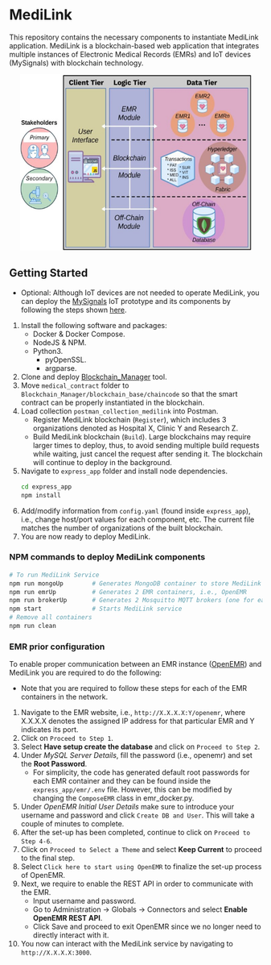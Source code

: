 # MediLink
This repository contains the necessary components to instantiate MediLink application. MediLink is a blockchain-based web application that integrates multiple instances of Electronic Medical Records (EMRs) and IoT devices (MySignals) with blockchain technology. 
<p align="center">
  <img width="460" height="350" src="./overview.jpg">
</p>

## Getting Started
* Optional: Although IoT devices are not needed to operate MediLink, you can deploy the [MySignals](http://www.my-signals.com/) IoT prototype and its components by following the steps shown [here](./mysignals_hardware/).

1. Install the following software and packages:
    - Docker & Docker Compose.
    - NodeJS & NPM.
    - Python3.
        - pyOpenSSL.
        - argparse.
1. Clone and deploy [Blockchain_Manager](https://github.com/jacastillo8/Blockchain_Manager) tool.
1. Move `medical_contract` folder to `Blockchain_Manager/blockchain_base/chaincode` so that the smart contract can be properly instantiated in the blockchain.
1. Load collection `postman_collection_medilink` into Postman.
    - Register MediLink blockchain (`Register`), which includes 3 organizations denoted as Hospital X, Clinic Y and Research Z.
    - Build MediLink blockchain (`Build`). Large blockchains may require larger times to deploy, thus, to avoid sending multiple build requests while waiting, just cancel the request after sending it. The blockchain will continue to deploy in the background. 
1. Navigate to `express_app` folder and install node dependencies.
    ```bash
    cd express_app
    npm install
    ```
1. Add/modify information from `config.yaml` (found inside `express_app`), i.e., change host/port values for each component, etc. The current file matches the number of organizations of the built blockchain. 
1. You are now ready to deploy MediLink.

### NPM commands to deploy MediLink components
```bash
# To run MediLink Service
npm run mongoUp        # Generates MongoDB container to store MediLink assets
npm run emrUp          # Generates 2 EMR containers, i.e., OpenEMR 
npm run brokerUp       # Generates 2 Mosquitto MQTT brokers (one for each EMR)
npm start              # Starts MediLink service
# Remove all containers
npm run clean
```

### EMR prior configuration
To enable proper communication between an EMR instance ([OpenEMR](https://www.open-emr.org/)) and MediLink you are required to do the following:
* Note that you are required to follow these steps for each of the EMR containers in the network.
1. Navigate to the EMR website, i.e., `http://X.X.X.X:Y/openemr`, where X.X.X.X denotes the assigned IP address for that particular EMR and Y indicates its port. 
1. Click on `Proceed to Step 1`.
1. Select **Have setup create the database** and click on `Proceed to Step 2`.
1. Under _MySQL Server Details_, fill the password (i.e., openemr) and set the **Root Password**. 
    - For simplicity, the code has generated default root passwords for each EMR container and they can be found inside the `express_app/emr/.env` file. However, this can be modified by changing the `ComposeEMR` class in emr_docker.py. 
1. Under _OpenEMR Initial User Details_ make sure to introduce your username and password and click `Create DB and User`. This will take a couple of minutes to complete.
1. After the set-up has been completed, continue to click on `Proceed to Step 4-6`.
1. Click on `Proceed to Select a Theme` and select **Keep Current** to proceed to the final step.
1. Select `Click here to start using OpenEMR` to finalize the set-up process of OpenEMR.
1. Next, we require to enable the REST API in order to communicate with the EMR.
    - Input username and password. 
    - Go to Administration -> Globals -> Connectors and select **Enable OpenEMR REST API**. 
    - Click Save and proceed to exit OpenEMR since we no longer need to directly interact with it.
1. You now can interact with the MediLink service by navigating to `http://X.X.X.X:3000`.
